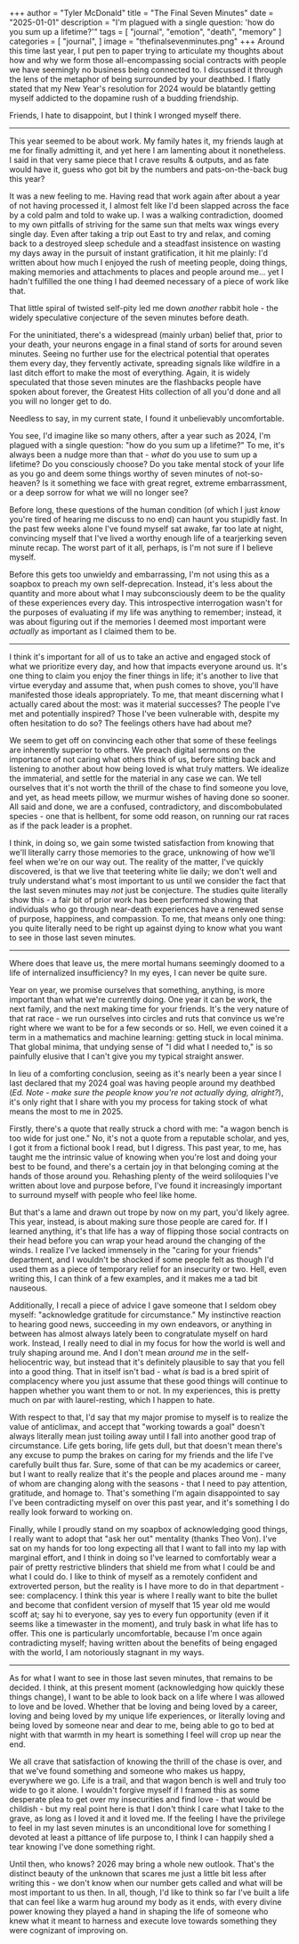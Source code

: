 +++
author = "Tyler McDonald"
title = "The Final Seven Minutes"
date = "2025-01-01"
description = "I'm plagued with a single question: 'how do you sum up a lifetime?'"
tags = [
    "journal",
    "emotion",
    "death",
    "memory"
]
categories = [
    "journal",
]
image = "thefinalsevenminutes.png"
+++
Around this time last year, I put pen to paper trying to articulate my thoughts about how and why we form those all-encompassing social contracts with people we have seemingly no business being connected to. I discussed it through the lens of the metaphor of being surrounded by your deathbed. I flatly stated that my New Year's resolution for 2024 would be blatantly getting myself addicted to the dopamine rush of a budding friendship.

Friends, I hate to disappoint, but I think I wronged myself there.

---

This year seemed to be about work. My family hates it, my friends laugh at me for finally admitting it, and yet here I am lamenting about it nonetheless. I said in that very same piece that I crave results & outputs, and as fate would have it, guess who got bit by the numbers and pats-on-the-back bug this year?

It was a new feeling to me. Having read that work again after about a year of not having processed it, I almost felt like I'd been slapped across the face by a cold palm and told to wake up. I was a walking contradiction, doomed to my own pitfalls of striving for the same sun that melts wax wings every single day. Even after taking a trip out East to try and relax, and coming back to a destroyed sleep schedule and a steadfast insistence on wasting my days away in the pursuit of instant gratification, it hit me plainly: I'd written about how much I enjoyed the rush of meeting people, doing things, making memories and attachments to places and people around me... yet I hadn't fulfilled the one thing I had deemed necessary of a piece of work like that.

That little spiral of twisted self-pity led me down *another* rabbit hole - the widely speculative conjecture of the seven minutes before death.

For the uninitiated, there's a widespread (mainly urban) belief that, prior to your death, your neurons engage in a final stand of sorts for around seven minutes. Seeing no further use for the electrical potential that operates them every day, they fervently activate, spreading signals like wildfire in a last ditch effort to make the most of everything. Again, it is widely speculated that those seven minutes are the flashbacks people have spoken about forever, the Greatest Hits collection of all you'd done and all you will no longer get to do.

Needless to say, in my current state, I found it unbelievably uncomfortable.

You see, I'd imagine like so many others, after a year such as 2024, I'm plagued with a single question: "how do you sum up a lifetime?" To me, it's always been a nudge more than that - *what* do you use to sum up a lifetime? Do you consciously choose? Do you take mental stock of your life as you go and deem some things worthy of seven minutes of not-so-heaven? Is it something we face with great regret, extreme embarrassment, or a deep sorrow for what we will no longer see?

Before long, these questions of the human condition (of which I just *know* you're tired of hearing me discuss to no end) can haunt you stupidly fast. In the past few weeks alone I've found myself sat awake, far too late at night, convincing myself that I've lived a worthy enough life of a tearjerking seven minute recap. The worst part of it all, perhaps, is I'm not sure if I believe myself.

Before this gets too unwieldy and embarrassing, I'm not using this as a soapbox to preach my own self-deprecation. Instead, it's less about the quantity and more about what I may subconsciously deem to be the quality of these experiences every day. This introspective interrogation wasn't for the purposes of evaluating if my life was anything to remember; instead, it was about figuring out if the memories I deemed most important were *actually* as important as I claimed them to be.

---

I think it's important for all of us to take an active and engaged stock of what we prioritize every day, and how that impacts everyone around us. It's one thing to claim you enjoy the finer things in life; it's another to live that virtue everyday and assume that, when push comes to shove, you'll have manifested those ideals appropriately. To me, that meant discerning what I actually cared about the most: was it material successes? The people I've met and potentially inspired? Those I've been vulnerable with, despite my often hesitation to do so? The feelings others have had about me?

We seem to get off on convincing each other that some of these feelings are inherently superior to others. We preach digital sermons on the importance of not caring what others think of us, before sitting back and listening to another about how being loved is what truly matters. We idealize the immaterial, and settle for the material in any case we can. We tell ourselves that it's not worth the thrill of the chase to find someone you love, and yet, as head meets pillow, we murmur wishes of having done so sooner. All said and done, we are a confused, contradictory, and discombobulated species - one that is hellbent, for some odd reason, on running our rat races as if the pack leader is a prophet.

I think, in doing so, we gain some twisted satisfaction from knowing that we'll literally carry those memories to the grace, unknowing of how we'll feel when we're on our way out. The reality of the matter, I've quickly discovered, is that we live that teetering white lie daily; we don't well and truly understand what's most important to us until we consider the fact that the last seven minutes may *not* just be conjecture. The studies quite literally show this - a fair bit of prior work has been performed showing that individuals who go through near-death experiences have a renewed sense of purpose, happiness, and compassion. To me, that means only one thing: you quite literally need to be right up against dying to know what you want to see in those last seven minutes.

---

Where does that leave us, the mere mortal humans seemingly doomed to a life of internalized insufficiency? In my eyes, I can never be quite sure.

Year on year, we promise ourselves that something, anything, is more important than what we're currently doing. One year it can be work, the next family, and the next making time for your friends. It's the very nature of that rat race - we run ourselves into circles and ruts that convince us we're right where we want to be for a few seconds or so. Hell, we even coined it a term in a mathematics and machine learning: getting stuck in local minima. That global minima, that undying sense of "I did what I needed to," is so painfully elusive that I can't give you my typical straight answer.

In lieu of a comforting conclusion, seeing as it's nearly been a year since I last declared that my 2024 goal was having people around my deathbed (*Ed. Note - make sure the people know you're not actually dying, alright?*), it's only right that I share with you my process for taking stock of what means the most to me in 2025.

Firstly, there's a quote that really struck a chord with me: "a wagon bench is too wide for just one." No, it's not a quote from a reputable scholar, and yes, I got it from a fictional book I read, but I digress. This past year, to me, has taught me the intrinsic value of knowing when you're lost and doing your best to be found, and there's a certain joy in that belonging coming at the hands of those around you. Rehashing plenty of the weird soliloquies I've written about love and purpose before, I've found it increasingly important to surround myself with people who feel like home.

But that's a lame and drawn out trope by now on my part, you'd likely agree. This year, instead, is about making sure those people are cared for. If I learned anything, it's that life has a way of flipping those social contracts on their head before you can wrap your head around the changing of the winds. I realize I've lacked immensely in the "caring for your friends" department, and I wouldn't be shocked if some people felt as though I'd used them as a piece of temporary relief for an insecurity or two. Hell, even writing this, I can think of a few examples, and it makes me a tad bit nauseous.

Additionally, I recall a piece of advice I gave someone that I seldom obey myself: "acknowledge gratitude for circumstance." My instinctive reaction to hearing good news, succeeding in my own endeavors, or anything in between has almost always lately been to congratulate myself on hard work. Instead, I really need to dial in my focus for how the world is well and truly shaping around me. And I don't mean *around me* in the self-heliocentric way, but instead that it's definitely plausible to say that you fell into a good thing. That in itself isn't bad - what *is* bad is a bred spirit of complacency where you just assume that these good things will continue to happen whether you want them to or not. In my experiences, this is pretty much on par with laurel-resting, which I happen to hate.

With respect to that, I'd say that my major promise to myself is to realize the value of anticlimax, and accept that "working towards a goal" doesn't always literally mean just toiling away until I fall into another good trap of circumstance. Life gets boring, life gets dull, but that doesn't mean there's any excuse to pump the brakes on caring for my friends and the life I've carefully built thus far. Sure, some of that can be my academics or career, but I want to really realize that it's the people and places around me - many of whom are changing along with the seasons - that I need to pay attention, gratitude, and homage to. That's something I'm again disappointed to say I've been contradicting myself on over this past year, and it's something I do really look forward to working on.

Finally, while I proudly stand on my soapbox of acknowledging good things, I really want to adopt that "ask her out" mentality (thanks Theo Von). I've sat on my hands for too long expecting all that I want to fall into my lap with marginal effort, and I think in doing so I've learned to comfortably wear a pair of pretty restrictive blinders that shield me from what I could be and what I could do. I like to think of myself as a remotely confident and extroverted person, but the reality is I have more to do in that department - see: complacency. I think this year is where I really want to bite the bullet and become that confident version of myself that 15 year old me would scoff at; say hi to everyone, say yes to every fun opportunity (even if it seems like a timewaster in the moment), and truly bask in what life has to offer. This one is particularly uncomfortable, because I'm once again contradicting myself; having written about the benefits of being engaged with the world, I am notoriously stagnant in my ways.

---

As for what I want to see in those last seven minutes, that remains to be decided. I think, at this present moment (acknowledging how quickly these things change), I want to be able to look back on a life where I was allowed to love and be loved. Whether that be loving and being loved by a career, loving and being loved by my unique life experiences, or literally loving and being loved by someone near and dear to me, being able to go to bed at night with that warmth in my heart is something I feel will crop up near the end.

We all crave that satisfaction of knowing the thrill of the chase is over, and that we've found something and someone who makes us happy, everywhere we go. Life is a trail, and that wagon bench is well and truly too wide to go it alone. I wouldn't forgive myself if I framed this as some desperate plea to get over my insecurities and find love - that would be childish - but my real point here is that I don't think I care what I take to the grave, as long as I loved it and it loved me. If the feeling I have the privilege to feel in my last seven minutes is an unconditional love for something I devoted at least a pittance of life purpose to, I think I can happily shed a tear knowing I've done something right.

Until then, who knows? 2026 may bring a whole new outlook. That's the distinct beauty of the unknown that scares me just a little bit less after writing this - we don't know when our number gets called and what will be most important to us then. In all, though, I'd like to think so far I've built a life that can feel like a warm hug around my body as it ends, with every divine power knowing they played a hand in shaping the life of someone who knew what it meant to harness and execute love towards something they were cognizant of improving on.